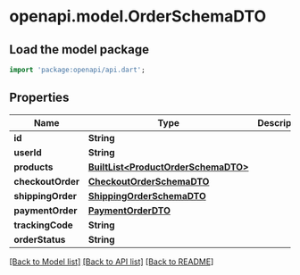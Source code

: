# openapi.model.OrderSchemaDTO

## Load the model package
```dart
import 'package:openapi/api.dart';
```

## Properties
Name | Type | Description | Notes
------------ | ------------- | ------------- | -------------
**id** | **String** |  | 
**userId** | **String** |  | 
**products** | [**BuiltList&lt;ProductOrderSchemaDTO&gt;**](ProductOrderSchemaDTO.md) |  | 
**checkoutOrder** | [**CheckoutOrderSchemaDTO**](CheckoutOrderSchemaDTO.md) |  | 
**shippingOrder** | [**ShippingOrderSchemaDTO**](ShippingOrderSchemaDTO.md) |  | 
**paymentOrder** | [**PaymentOrderDTO**](PaymentOrderDTO.md) |  | [optional] 
**trackingCode** | **String** |  | 
**orderStatus** | **String** |  | 

[[Back to Model list]](../README.md#documentation-for-models) [[Back to API list]](../README.md#documentation-for-api-endpoints) [[Back to README]](../README.md)


